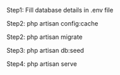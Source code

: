 Step1:
Fill database details in .env file

Step2:
php artisan config:cache

Step2:
php artisan migrate

Step3:
php artisan db:seed

Step4:
php artisan serve
